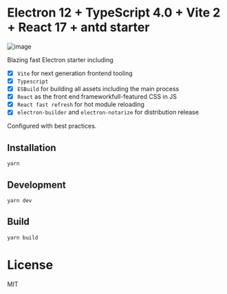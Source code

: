# Electron 12 + TypeScript 4.0 + Vite 2 + React 17 + antd starter

![image](https://user-images.githubusercontent.com/15929863/116516778-9a5fdd00-a900-11eb-866f-475c16b1fedb.png)


Blazing fast Electron starter including 
- [x] `Vite` for next generation frontend tooling
- [x] `Typescript`
- [x] `ESBuild` for building all assets including the main process
- [x] `React` as the front end frameworkfull-featured CSS in JS
- [x] `React fast refresh` for hot module reloading
- [x] `electron-builder` and `electron-notarize` for distribution release

Configured with best practices.

## Installation

`yarn`

## Development

`yarn dev`

## Build

`yarn build`

# License

MIT
